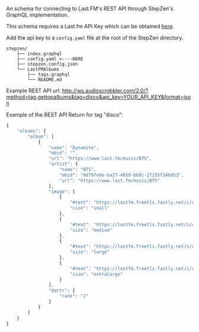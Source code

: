 An schema for connecting to Last.FM's REST API through StepZen's GraphQL implementation.

This schema requires a Last.fm API Key which can be obtained [here](https://www.last.fm/api/account/create). 

Add the api key to a `config.yaml` file at the root of the StepZen directory.
```
stepzen/
    ├── index.graphql
    ├── config.yaml <----HERE
    ├── stepzen.config.json
    └── LastFMAlbums
        ├── tags.graphql
        └── README.md
```

Example REST API url: http://ws.audioscrobbler.com/2.0/?method=tag.gettopalbums&tag=disco&api_key=YOUR_API_KEY&format=json

Example of the REST API Return for tag "disco":
```js
{
    "albums": {
        "album": [
            {
                "name": "Dynamite",
                "mbid": "",
                "url": "https://www.last.fm/music/BTS",
                "artist": {
                    "name": "BTS",
                    "mbid": "0d79fe8e-ba27-4859-bb8c-2f255f346853",
                    "url": "https://www.last.fm/music/BTS"
                },
                "image": [
                    {
                        "#text": "https://lastfm.freetls.fastly.net/i/u/34s/88188455b6b1d562c6db01e24f725165.png",
                        "size": "small"
                    },
                    {
                        "#text": "https://lastfm.freetls.fastly.net/i/u/64s/88188455b6b1d562c6db01e24f725165.png",
                        "size": "medium"
                    },
                    {
                        "#text": "https://lastfm.freetls.fastly.net/i/u/174s/88188455b6b1d562c6db01e24f725165.png",
                        "size": "large"
                    },
                    {
                        "#text": "https://lastfm.freetls.fastly.net/i/u/300x300/88188455b6b1d562c6db01e24f725165.png",
                        "size": "extralarge"
                    }
                ],
                "@attr": {
                    "rank": "1"
                }
            }
        ]
    }
}
```